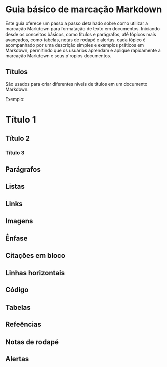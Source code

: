 # Guia básico de marcação Markdown
Este guia oferece um passo a passo detalhado sobre como utilizar a marcação Markdown para formatação de texto em documentos. Iniciando desde os conceitos básicos, como títulos e parágrafos, até tópicos mais avançados, como tabelas, notas de rodapé e alertas. cada tópico é acompanhado por uma descrição simples e exemplos práticos em Markdown, permitindo que os usuários aprendam e aplique rapidamente a marcação Markdown e seus p´ropios documentos.

## Títulos
São  usados para criar diferentes níveis de títulos em um documento Markdown.

Exemplo:
# Título 1
## Título 2
### Título 3

## Parágrafos

## Listas

## Links

## Imagens

## Ênfase

## Citações em bloco

## Linhas horizontais

## Código

## Tabelas

## Refeências

## Notas de rodapé

## Alertas

